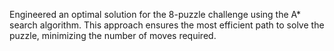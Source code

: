 Engineered an optimal solution for the 8-puzzle challenge using the A* search algorithm. This approach ensures the most efficient path to solve the puzzle, minimizing the number of moves required.
